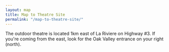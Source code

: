 ```yaml
---
layout: map
title: Map to Theatre Site
permalink: "/map-to-theatre-site/"
---
```

The outdoor theatre is located 1km east of La Riviere on Highway #3. If you're coming from the east, look for the Oak Valley entrance on your right (north).